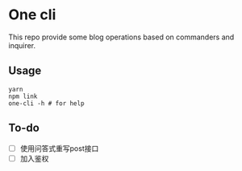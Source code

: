# One cli
 
This repo provide some blog operations based on commanders and inquirer. 

## Usage
```shell
yarn
npm link
one-cli -h # for help
```

## To-do
- [ ] 使用问答式重写post接口
- [ ] 加入鉴权
